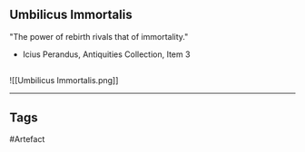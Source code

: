 ## Umbilicus Immortalis
"The power of rebirth rivals that of immortality."
- Icius Perandus, Antiquities Collection, Item 3
## 
![[Umbilicus Immortalis.png]]

---
## Tags
#Artefact